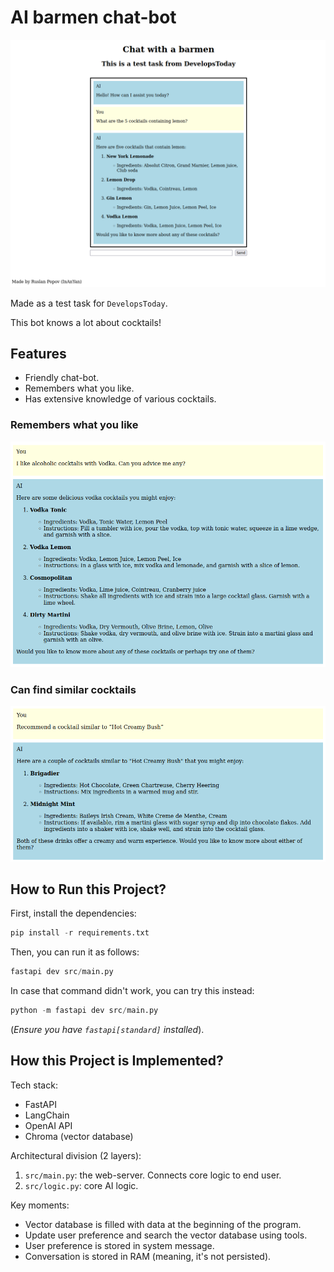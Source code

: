 # AI barmen chat-bot

![UI](screenshots/first.png)

Made as a test task for `DevelopsToday`.

This bot knows a lot about cocktails!

## Features

- Friendly chat-bot.
- Remembers what you like.
- Has extensive knowledge of various cocktails.

### Remembers what you like

![Remembers what you like](screenshots/my_ingredients.png)

### Can find similar cocktails

![Can find similar cocktails](screenshots/similar.png)

## How to Run this Project?

First, install the dependencies:

```python
pip install -r requirements.txt
```

Then, you can run it as follows:

```python
fastapi dev src/main.py
```

In case that command didn't work, you can try this instead:

```python
python -m fastapi dev src/main.py
```

(*Ensure you have `fastapi[standard]` installed*).

## How this Project is Implemented?

Tech stack:
- FastAPI
- LangChain
- OpenAI API
- Chroma (vector database)

Architectural division (2 layers):
1. `src/main.py`: the web-server. Connects core logic to end user.
2. `src/logic.py`: core AI logic.

Key moments:
- Vector database is filled with data at the beginning of the program.
- Update user preference and search the vector database using tools.
- User preference is stored in system message.
- Conversation is stored in RAM (meaning, it's not persisted).
